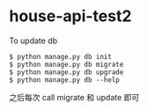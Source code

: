 # house-api-test2

To update db

```
$ python manage.py db init
$ python manage.py db migrate
$ python manage.py db upgrade
$ python manage.py db --help
```

之后每次 call migrate 和 update 即可
